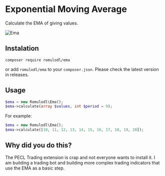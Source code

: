 # Exponential Moving Average

Calculate the EMA of giving values.

![Ema](https://github.com/romulodl/ema/workflows/Ema/badge.svg)

## Instalation

```
composer require romulodl/ema
```

or add `romulodl/ema` to your `composer.json`. Please check the latest version in releases.

## Usage

```php
$ema = new Romulodl\Ema();
$ema->calculate(array $values, int $period = 9);
```

For example:
```php
$ema = new Romulodl\Ema();
$ema->calculate([10, 11, 12, 13, 14, 15, 16, 17, 18, 19, 20]);
```

## Why did you do this?

The PECL Trading extension is crap and not everyone wants to install it.
I am building a trading bot and building more complex trading indicators that use the EMA as a basic step.
